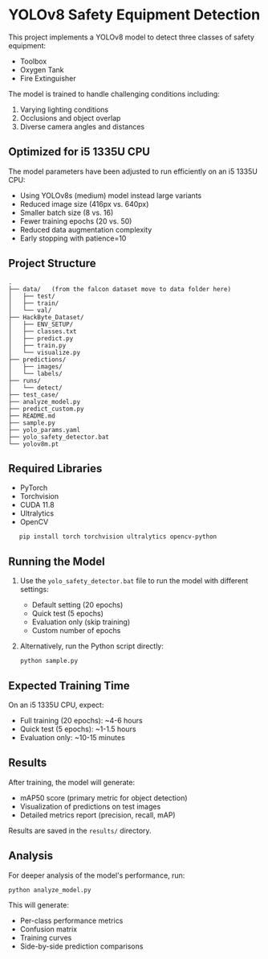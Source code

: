 # YOLOv8 Safety Equipment Detection

This project implements a YOLOv8 model to detect three classes of safety equipment:
- Toolbox
- Oxygen Tank
- Fire Extinguisher

The model is trained to handle challenging conditions including:
1. Varying lighting conditions
2. Occlusions and object overlap
3. Diverse camera angles and distances

## Optimized for i5 1335U CPU

The model parameters have been adjusted to run efficiently on an i5 1335U CPU:
- Using YOLOv8s (medium) model instead large variants
- Reduced image size (416px vs. 640px)
- Smaller batch size (8 vs. 16)
- Fewer training epochs (20 vs. 50)
- Reduced data augmentation complexity
- Early stopping with patience=10

## Project Structure

```
.
├── data/   (from the falcon dataset move to data folder here)
│   ├── test/
│   ├── train/
│   └── val/
├── HackByte_Dataset/
│   ├── ENV_SETUP/
│   ├── classes.txt
│   ├── predict.py
│   ├── train.py
│   └── visualize.py
├── predictions/
│   ├── images/
│   └── labels/
├── runs/
│   └── detect/
├── test_case/
├── analyze_model.py
├── predict_custom.py
├── README.md
├── sample.py
├── yolo_params.yaml
├── yolo_safety_detector.bat
└── yolov8m.pt
```

## Required Libraries

- PyTorch
- Torchvision
- CUDA 11.8
- Ultralytics
- OpenCV
```
   pip install torch torchvision ultralytics opencv-python
```

## Running the Model

1. Use the `yolo_safety_detector.bat` file to run the model with different settings:
   - Default setting (20 epochs)
   - Quick test (5 epochs)
   - Evaluation only (skip training)
   - Custom number of epochs

2. Alternatively, run the Python script directly:
   ```
   python sample.py
   ```

## Expected Training Time

On an i5 1335U CPU, expect:
- Full training (20 epochs): ~4-6 hours
- Quick test (5 epochs): ~1-1.5 hours
- Evaluation only: ~10-15 minutes

## Results

After training, the model will generate:
- mAP50 score (primary metric for object detection)
- Visualization of predictions on test images
- Detailed metrics report (precision, recall, mAP)

Results are saved in the `results/` directory.

## Analysis

For deeper analysis of the model's performance, run:
```
python analyze_model.py
```

This will generate:
- Per-class performance metrics
- Confusion matrix
- Training curves
- Side-by-side prediction comparisons
